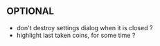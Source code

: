 


## OPTIONAL
- don't destroy settings dialog when it is closed ?
- highlight last taken coins, for some time ?

